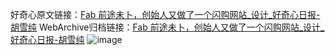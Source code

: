 好奇心原文链接：[Fab 前途未卜，创始人又做了一个闪购网站_设计_好奇心日报-胡雪纯](https://www.qdaily.com/articles/5167.html)
WebArchive归档链接：[Fab 前途未卜，创始人又做了一个闪购网站_设计_好奇心日报-胡雪纯](http://web.archive.org/web/20190623164115/https://www.qdaily.com/articles/5167.html)
![image](http://ww3.sinaimg.cn/large/007d5XDply1g3wdft9jbgj30u03hj4qp)